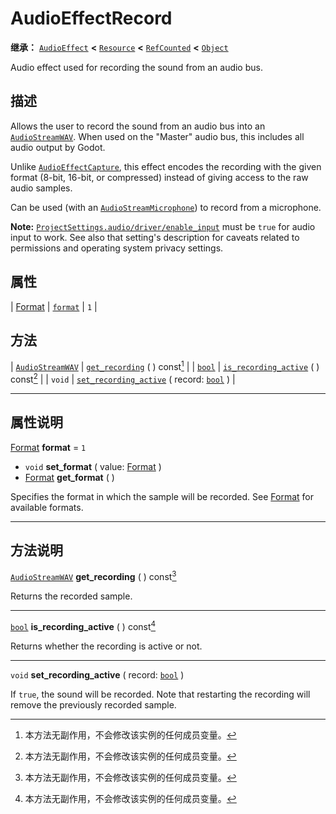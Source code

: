 <!-- ⚠ 请勿编辑本文件 ⚠ -->
<!-- 本文档使用脚本从 WeDot 引擎源码仓库生成。 -->
<!-- 生成脚本：https://github.com/WeDot-Engine/WeDot/tree/4.3/doc/tools/make_md.py； -->
<!-- 原文件：https://github.com/WeDot-Engine/WeDot/tree/4.3/doc/classes/AudioEffectRecord.xml。 -->

<div id="_class_audioeffectrecord"></div>

# AudioEffectRecord

**继承：** [`AudioEffect`](class_audioeffect.md) **<** [`Resource`](class_resource.md) **<** [`RefCounted`](class_refcounted.md) **<** [`Object`](class_object.md)

Audio effect used for recording the sound from an audio bus.

## 描述

Allows the user to record the sound from an audio bus into an [`AudioStreamWAV`](class_audiostreamwav.md). When used on the "Master" audio bus, this includes all audio output by Godot.

Unlike [`AudioEffectCapture`](class_audioeffectcapture.md), this effect encodes the recording with the given format (8-bit, 16-bit, or compressed) instead of giving access to the raw audio samples.

Can be used (with an [`AudioStreamMicrophone`](class_audiostreammicrophone.md)) to record from a microphone.

 **Note:** [`ProjectSettings.audio/driver/enable_input`](#class_projectsettings_property_audio/driver/enable_input) must be `true` for audio input to work. See also that setting's description for caveats related to permissions and operating system privacy settings.

## 属性

| [Format](#enum_audiostreamwav_format) | [`format`](#class_audioeffectrecord_property_format) | ``1`` |

## 方法

| [`AudioStreamWAV`](class_audiostreamwav.md) | [`get_recording`](#class_audioeffectrecord_method_get_recording) ( ) const[^const]                                 |
| [`bool`](class_bool.md)                     | [`is_recording_active`](#class_audioeffectrecord_method_is_recording_active) ( ) const[^const]                     |
| `void`                                      | [`set_recording_active`](#class_audioeffectrecord_method_set_recording_active) ( record: [`bool`](class_bool.md) ) |

<!-- rst-class:: classref-section-separator -->

---

## 属性说明

<div id="_class_audioeffectrecord_property_format"></div>

[Format](#enum_audiostreamwav_format) **format** = ``1`` <div id="class_audioeffectrecord_property_format"></div>

- `void` **set_format** ( value: [Format](#enum_audiostreamwav_format) )
- [Format](#enum_audiostreamwav_format) **get_format** ( )

Specifies the format in which the sample will be recorded. See [Format](#enum_audiostreamwav_format) for available formats.

<!-- rst-class:: classref-section-separator -->

---

## 方法说明

<div id="_class_audioeffectrecord_method_get_recording"></div>

[`AudioStreamWAV`](class_audiostreamwav.md) **get_recording** ( ) const[^const]<div id="class_audioeffectrecord_method_get_recording"></div>

Returns the recorded sample.

<!-- rst-class:: classref-item-separator -->

---

<div id="_class_audioeffectrecord_method_is_recording_active"></div>

[`bool`](class_bool.md) **is_recording_active** ( ) const[^const]<div id="class_audioeffectrecord_method_is_recording_active"></div>

Returns whether the recording is active or not.

<!-- rst-class:: classref-item-separator -->

---

<div id="_class_audioeffectrecord_method_set_recording_active"></div>

`void` **set_recording_active** ( record: [`bool`](class_bool.md) )<div id="class_audioeffectrecord_method_set_recording_active"></div>

If `true`, the sound will be recorded. Note that restarting the recording will remove the previously recorded sample.

[^virtual]: 本方法通常需要用户覆盖才能生效。
[^const]: 本方法无副作用，不会修改该实例的任何成员变量。
[^vararg]: 本方法除了能接受在此处描述的参数外，还能够继续接受任意数量的参数。
[^constructor]: 本方法用于构造某个类型。
[^static]: 调用本方法无需实例，可直接使用类名进行调用。
[^operator]: 本方法描述的是使用本类型作为左操作数的有效运算符。
[^bitfield]: 这个值是由下列位标志构成位掩码的整数。
[^void]: 无返回值。
